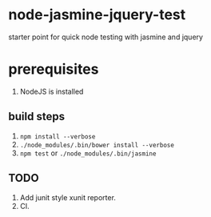 # node-jasmine-jquery-test
starter point for quick node testing with jasmine and jquery

# prerequisites
1. NodeJS is installed

## build steps
1. `npm install --verbose`
2. `./node_modules/.bin/bower install --verbose`
3. `npm test` or `./node_modules/.bin/jasmine` 

## TODO 
1. Add junit style xunit reporter. 
2. CI. 
